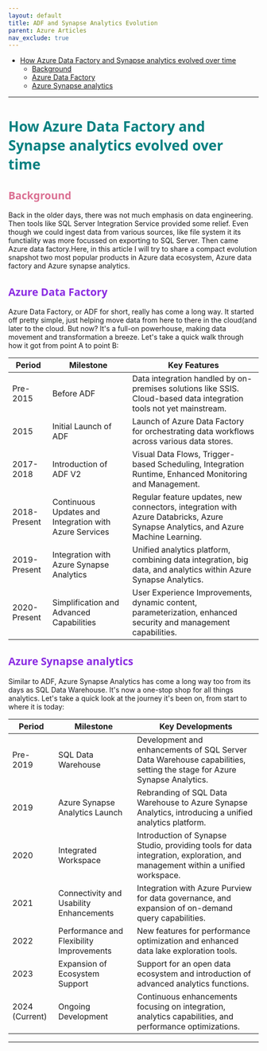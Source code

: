 ```yaml
---
layout: default
title: ADF and Synapse Analytics Evolution
parent: Azure Articles
nav_exclude: true
---
```

- [How Azure Data Factory and Synapse analytics evolved over time](#how-azure-data-factory-and-synapse-analytics-evolved-over-time)
  - [Background](#background)
  - [Azure Data Factory](#azure-data-factory)
  - [Azure Synapse analytics](#azure-synapse-analytics)

---

# <span style="color: Teal;Font-family: Segoe UI, sans-serif;">How Azure Data Factory and Synapse analytics evolved over time</span>

## <span style="color: PaleVioletRed;Font-family: Segoe UI, sans-serif;">Background</span>

Back in the older days, there was not much emphasis on data engineering. Then tools like SQL Server Integration Service provided some relief. Even though we could ingest data from various sources, like file system it its functiality was more focussed on exporting to SQL Server. Then came Azure data factory.Here, in this article I will try to share a compact evolution snapshot two most popular products in Azure data ecosystem, Azure data factory and Azure synapse analytics.

## <span style="color: blueviolet;Font-family: Segoe UI, sans-serif;">Azure Data Factory</span>

Azure Data Factory, or ADF for short, really has come a long way. It started off pretty simple, just helping move data from here to there in the cloud(and later to the cloud. But now? It's a full-on powerhouse, making data movement and transformation a breeze. Let's take a quick walk through how it got from point A to point B:

| Period       | Milestone                                           | Key Features                                                                                                                                                      |
|--------------|-----------------------------------------------------|-------------------------------------------------------------------------------------------------------------------------------------------------------------------|
| Pre-2015     | Before ADF                                          | Data integration handled by on-premises solutions like SSIS. Cloud-based data integration tools not yet mainstream.                                              |
| 2015         | Initial Launch of ADF                               | Launch of Azure Data Factory for orchestrating data workflows across various data stores.                                                                         |
| 2017-2018    | Introduction of ADF V2                              | Visual Data Flows, Trigger-based Scheduling, Integration Runtime, Enhanced Monitoring and Management.                                                             |
| 2018-Present | Continuous Updates and Integration with Azure Services | Regular feature updates, new connectors, integration with Azure Databricks, Azure Synapse Analytics, and Azure Machine Learning.                                  |
| 2019-Present | Integration with Azure Synapse Analytics          | Unified analytics platform, combining data integration, big data, and analytics within Azure Synapse Analytics.                                                   |
| 2020-Present | Simplification and Advanced Capabilities          | User Experience Improvements, dynamic content, parameterization, enhanced security and management capabilities.                                                  |

## <span style="color: blueviolet;Font-family: Segoe UI, sans-serif;">Azure Synapse analytics</span>

Similar to ADF, Azure Synapse Analytics has come a long way too from its days as SQL Data Warehouse. It's now a one-stop shop for all things analytics. Let's take a quick look at the journey it's been on, from start to where it is today:

| Period         | Milestone                             | Key Developments                                                                                         |
|----------------|---------------------------------------|---------------------------------------------------------------------------------------------------------|
| Pre-2019       | SQL Data Warehouse                    | Development and enhancements of SQL Server Data Warehouse capabilities, setting the stage for Azure Synapse Analytics. |
| 2019           | Azure Synapse Analytics Launch        | Rebranding of SQL Data Warehouse to Azure Synapse Analytics, introducing a unified analytics platform.  |
| 2020           | Integrated Workspace                  | Introduction of Synapse Studio, providing tools for data integration, exploration, and management within a unified workspace. |
| 2021           | Connectivity and Usability Enhancements | Integration with Azure Purview for data governance, and expansion of on-demand query capabilities.      |
| 2022           | Performance and Flexibility Improvements | New features for performance optimization and enhanced data lake exploration tools.                     |
| 2023           | Expansion of Ecosystem Support        | Support for an open data ecosystem and introduction of advanced analytics functions.                    |
| 2024 (Current) | Ongoing Development                   | Continuous enhancements focusing on integration, analytics capabilities, and performance optimizations. |

---